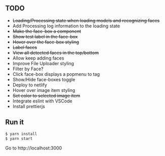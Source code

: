 ## TODO
* ~~Loading/Processing state when loading models and recognizing faces~~
* Add Processing log information to the loading state
* ~~Make the face-box a component~~
* ~~Show test label in the face-box~~
* ~~Hover over the face-box styling~~
* ~~Label faces~~
* ~~View all detected faces in the top/bottom~~
* Allow keep adding faces
* Improve File Uploader styling
* Filter by Face?
* Click face-box displays a popmenu to tag
* Show/Hide face-boxes toggle
* Deploy to netlify
* Hover over image item styling
* ~~Set color to selected image item~~
* Integrate eslint with VSCode
* Install prettierjs

## Run it

```bash
$ yarn install
$ yarn start
```

Go to http://localhost:3000
